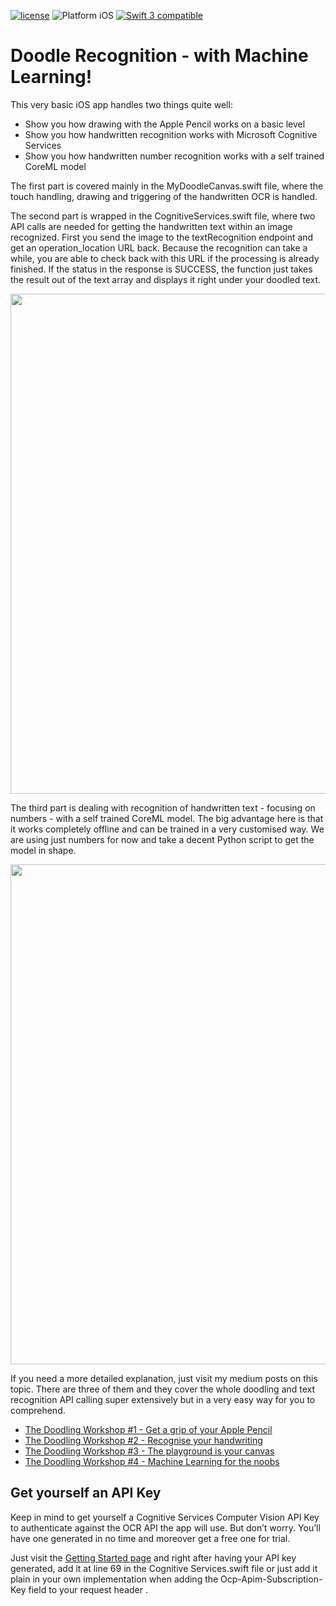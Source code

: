 [![license](https://img.shields.io/github/license/mashape/apistatus.svg?maxAge=2592000)]() <img src="https://img.shields.io/badge/platform-iOS-blue.svg?style=flat" alt="Platform iOS" /> <a href="https://developer.apple.com/swift"><img src="https://img.shields.io/badge/swift3-compatible-4BC51D.svg?style=flat" alt="Swift 3 compatible" /></a>

# Doodle Recognition - with Machine Learning!

This very basic iOS app handles two things quite well:
  - Show you how drawing with the Apple Pencil works on a basic level
  - Show you how handwritten recognition works with Microsoft Cognitive Services
  - Show you how handwritten number recognition works with a self trained CoreML model
  
The first part is covered mainly in the MyDoodleCanvas.swift file, where the touch handling, drawing and triggering of the handwritten OCR is handled.

The second part is wrapped in the CognitiveServices.swift file, where two API calls are needed for getting the handwritten text within an image recognized. First you send the image to the textRecognition endpoint and get an operation_location URL back. Because the recognition can take a while, you are able to check back with this URL if the processing is already finished. If the status in the response is SUCCESS, the function just takes the result out of the text array and displays it right under your doodled text. 

<p align="center">
<img src="https://dl.dropboxusercontent.com/s/oil95z0eak2wfj4/doodleRecognition.jpeg" width="800">
</p>

The third part is dealing with recognition of handwritten text - focusing on numbers - with a self trained CoreML model. The big advantage here is that it works completely offline and can be trained in a very customised way. We are using just numbers for now and take a decent Python script to get the model in shape.

<p align="center">
<img src="https://drive.google.com/uc?id=1cJV4C35ZwGbryZpCbp9j212SOhqRCC9N" width="800">
</p>

If you need a more detailed explanation, just visit my medium posts on this topic. There are three of them and they cover the whole doodling and text recognition API calling super extensively but in a very easy way for you to comprehend.
  - [The Doodling Workshop #1 - Get a grip of your Apple Pencil](https://medium.com/@codeprincess/the-doodling-workshop-1-ae955e351f7b)
  - [The Doodling Workshop #2 - Recognise your handwriting](https://medium.com/@codeprincess/the-doodling-workshop-2-9c763c21c92b)
  - [The Doodling Workshop #3 - The playground is your canvas](https://medium.com/@codeprincess/the-doodling-workshop-3-70d8e360956a)
  - [The Doodling Workshop #4 - Machine Learning for the noobs](https://medium.com/@codeprincess/machine-learning-in-ios-for-the-noob-6c2cdd04b00b)

## Get yourself an API Key
Keep in mind to get yourself a Cognitive Services Computer Vision API Key to authenticate against the OCR API the app will use. But don’t worry. You’ll have one generated in no time and moreover get a free one for trial.

Just visit the [Getting Started page](https://azure.microsoft.com/en-us/try/cognitive-services/) and right after having your API key generated, add it at line 69 in the Cognitive Services.swift file or just add it plain in your own implementation when adding the Ocp-Apim-Subscription-Key field to your request header .
